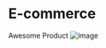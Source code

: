 # E-commerce
Awesome Product
![image](https://github.com/user-attachments/assets/caa2abe3-4e2d-41bb-bbfd-d2ad1a795243)

